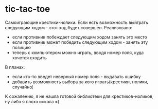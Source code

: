 # tic-tac-toe
Самоиграющие крестики-нолики.
Если есть возможность выйграть следующим ходом - этот ход будет совершен.
Реализовано:
+ если противник побеждает следующим ходом занять это место
+ если противник может победить следующим ходом - занять эту позицию
+ теперь с компьютером можно играть, вводя номер поля, куда хочется сходить 

В планах:
- если кто-то введет неверный номер поля - выдавать ошибку
- добавить возможность выбора за кого играть(крестики, нолики, случайно)

К сожалению, я не нашла готовой библиотеки для крестиков-ноликов, ну либо я плохо искала =(
